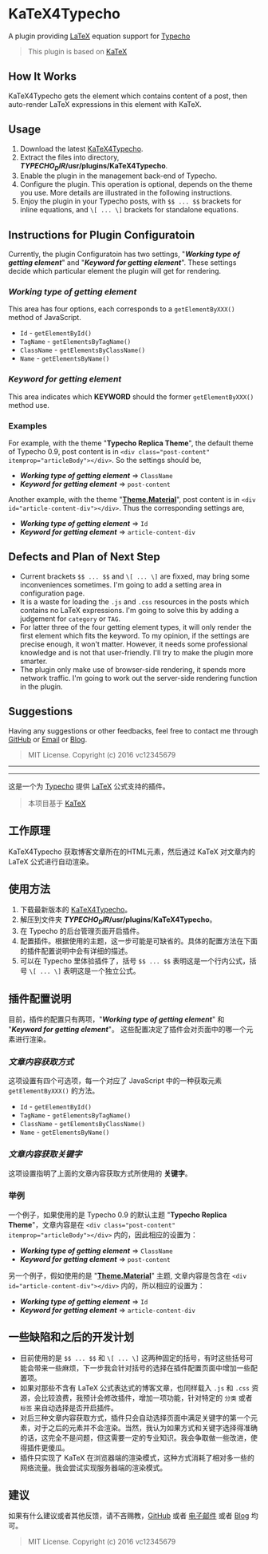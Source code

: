 # KaTeX4Typecho

A plugin providing [LaTeX](http://www.latex-project.org/ "LaTeX") equation support for [Typecho](https://github.com/typecho/typecho "Typecho")

> This plugin is based on [KaTeX](https://github.com/Khan/KaTeX "KaTeX")

## How It Works

KaTeX4Typecho gets the element which contains content of a post, then auto-render LaTeX expressions in this element with KaTeX. 

## Usage

1. Download the latest [KaTeX4Typecho](https://github.com/vc12345679/KaTeX4Typecho/archive/master.zip).
2. Extract the files into directory, **$TYPECHO_DIR$/usr/plugins/KaTeX4Typecho**.
3. Enable the plugin in the management back-end of Typecho.
4. Configure the plugin. This operation is optional, depends on the theme you use. More details are illustrated in the following instructions.
5. Enjoy the plugin in your Typecho posts, with `$$ ... $$` brackets for inline equations, and `\[ ... \]` brackets for standalone equations. 

## Instructions for Plugin Configuratoin

Currently, the plugin Configuratoin has two settings, "***Working type of getting element***" and "***Keyword for getting element***".
These settings decide which particular element the plugin will get for rendering. 

### *Working type of getting element*

This area has four options, each corresponds to a `getElementByXXX()` method of JavaScript.

* `Id` - `getElementById()`
* `TagName` - `getElementsByTagName()`
* `ClassName` - `getElementsByClassName()`
* `Name` - `getElementsByName()`

### *Keyword for getting element*

This area indicates which **KEYWORD** should the former `getElementByXXX()` method use.

### Examples

For example, with the theme "**Typecho Replica Theme**", the default theme of Typecho 0.9, post content is in `<div class="post-content" itemprop="articleBody"></div>`. So the settings should be,

* ***Working type of getting element*** => `ClassName`
* ***Keyword for getting element*** => `post-content`

Another example, with the theme "**[Theme.Material](https://github.com/viosey/typecho-theme-material)**", post content is in `<div id="article-content-div"></div>`. Thus the corresponding settings are,

* ***Working type of getting element*** => `Id`
* ***Keyword for getting element*** => `article-content-div`

## Defects and Plan of Next Step

* Current brackets `$$ ... $$` and `\[ ... \]` are fixxed, may bring some inconveniences sometimes. I'm going to add a setting area in configuration page.
* It is a waste for loading the `.js` and `.css` resources in the posts which contains no LaTeX expressions. I'm going to solve this by adding a judgement for `category` or `TAG`.
* For latter three of the four getting element types, it will only render the first element which fits the keyword. To my opinion, if the settings are precise enough, it won't matter. However, it needs some professional knowledge and is not that user-friendly. I'll try to make the plugin more smarter.
* The plugin only make use of browser-side rendering, it spends more network traffic. I'm going to work out the server-side rendering function in the plugin. 

## Suggestions

Having any suggestions or other feedbacks, feel free to contact me through [GitHub](https://github.com/vc12345679/) or [Email](mailto:chensiwei1990@gmail.com) or [Blog](https://blog.chensiwei.net.cn/archives/6.html).

> MIT License.
> Copyright (c) 2016 vc12345679

---
---

这是一个为 [Typecho](https://github.com/typecho/typecho "Typecho") 提供 [LaTeX](http://www.latex-project.org/ "LaTeX") 公式支持的插件。
> 本项目基于 [KaTeX](https://github.com/Khan/KaTeX "KaTeX")

## 工作原理

KaTeX4Typecho 获取博客文章所在的HTML元素，然后通过 KaTeX 对文章内的 LaTeX 公式进行自动渲染。

## 使用方法

1. 下载最新版本的 [KaTeX4Typecho](https://github.com/vc12345679/KaTeX4Typecho/archive/master.zip)。
2. 解压到文件夹 **$TYPECHO_DIR$/usr/plugins/KaTeX4Typecho**。
3. 在 Typecho 的后台管理页面开启插件。
4. 配置插件。根据使用的主题，这一步可能是可缺省的。具体的配置方法在下面的插件配置说明中会有详细的描述。
5. 可以在 Typecho 里体验插件了，括号 `$$ ... $$` 表明这是一个行内公式，括号 `\[ ... \]` 表明这是一个独立公式。

## 插件配置说明

目前，插件的配置只有两项，"***Working type of getting element***" 和 "***Keyword for getting element***"。
这些配置决定了插件会对页面中的哪一个元素进行渲染。 

### *文章内容获取方式*

这项设置有四个可选项，每一个对应了 JavaScript 中的一种获取元素 `getElementByXXX()` 的方法。

* `Id` - `getElementById()`
* `TagName` - `getElementsByTagName()`
* `ClassName` - `getElementsByClassName()`
* `Name` - `getElementsByName()`

### *文章内容获取关键字*

这项设置指明了上面的文章内容获取方式所使用的 **关键字**。

### 举例

一个例子，如果使用的是 Typecho 0.9 的默认主题 "**Typecho Replica Theme**"，文章内容是在 `<div class="post-content" itemprop="articleBody"></div>` 内的，因此相应的设置为：

* ***Working type of getting element*** => `ClassName`
* ***Keyword for getting element*** => `post-content`

另一个例子，假如使用的是 "**[Theme.Material](https://github.com/viosey/typecho-theme-material)**" 主题, 文章内容是包含在 `<div id="article-content-div"></div>` 内的，所以相应的设置为：

* ***Working type of getting element*** => `Id`
* ***Keyword for getting element*** => `article-content-div`

## 一些缺陷和之后的开发计划

* 目前使用的是 `$$ ... $$` 和 `\[ ... \]` 这两种固定的括号，有时这些括号可能会带来一些麻烦，下一步我会针对括号的选择在插件配置页面中增加一些配置项。
* 如果对那些不含有 LaTeX 公式表达式的博客文章，也同样载入 `.js` 和 `.css` 资源，会比较浪费，我预计会修改插件，增加一项功能，针对特定的 `分类` 或者 `标签` 来自动选择是否开启插件。
* 对后三种文章内容获取方式，插件只会自动选择页面中满足关键字的第一个元素，对于之后的元素并不会渲染。当然，我认为如果方式和关键字选择得准确的话，这完全不是问题，但这需要一定的专业知识。我会争取做一些改进，使得插件更傻瓜。
* 插件只实现了 KaTeX 在浏览器端的渲染模式，这种方式消耗了相对多一些的网络流量。我会尝试实现服务器端的渲染模式。

## 建议

如果有什么建议或者其他反馈，请不吝赐教，[GitHub](https://github.com/vc12345679/) 或者 [电子邮件](mailto:chensiwei1990@gmail.com) 或者 [Blog](https://blog.chensiwei.net.cn/archives/6.html) 均可。

> MIT License.
> Copyright (c) 2016 vc12345679